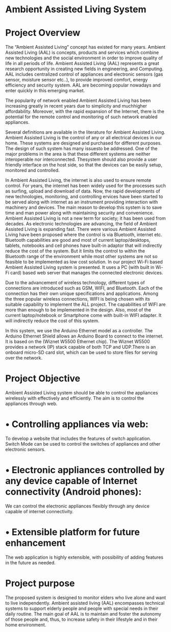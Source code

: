 # Ambient Assisted Living System
# Project Overview
  The “Ambient Assisted Living” concept has existed for many years. Ambient Assisted Living (AAL) is concepts, products and
services which combine new technologies and the social environment in order to improve quality of life in all periods of life. Ambient
Assisted Living (AAL) represents a great research opportunity in creating new fields in engineering, and Computing. AAL includes
centralized control of appliances and electronic sensors (gas sensor, moisture sensor etc..), to provide improved comfort, energy
efficiency and security system. AAL are becoming popular nowadays and enter quickly in this emerging market.

  The popularity of network enabled Ambient Assisted Living has been increasing greatly in recent years due to simplicity and muchhigher
affordability. Moreover, with the rapid expansion of the Internet, there is the potential for the remote control and monitoring of such
network enabled appliances. 

  Several definitions are available in the literature for Ambient Assisted Living. Ambient Assisted Living is the control of any or all
electrical devices in our home. These systems are designed and purchased for different purposes. The design of such system has many
issuesto be addressed. One of the major problems in the area is that these different systems are neither interoperable nor
interconnected. Thesystem should also provide a user friendly interface on the host side, so that the devices can be easily setup,
monitored and controlled.

  In Ambient Assisted Living, the internet is also used to ensure remote control. For years, the internet has been widely used for the
processes such as surfing, upload and download of data. Now, the rapid developments of new technologies, monitoring, and controlling 
ervices have been started to be served along with internet as an instrument providing interaction with machinery and devices. The main
reason to develop this system is to save time and man power along with maintaining security and convenience.
Ambient Assisted Living is not a new term for society; it has been used from decades. As electronic technologies are advancing, the
field of Ambient Assisted Living is expanding fast. There were various Ambient Assisted Living have been proposed where the control is
via Bluetooth, internet etc. Bluetooth capabilities are good and most of current laptop/desktops, tablets, notebooks and cell phones
have built-in adaptor that will indirectly reduce the cost of the system. But it limits the control to within the Bluetooth range of the
environment while most other systems are not so feasible to be implemented as low cost solution. In our project Wi-Fi based Ambient
Assisted Living system is presented. It uses a PC (with built in Wi-Fi card) based web server that manages the connected electronic
devices.

  Due to the advancement of wireless technology, different types of connections are introduced such as GSM, WIFI, and Bluetooth. Each of
the connection has their own unique specifications and applications. Among the three popular wireless connections,  WIFI is being chosen
with its suitable capability to implement the ALL project. The capabilities of WIFI are more than enough to be implemented in the
design. Also, most of the current laptop/notebook or Smartphone come with built-in WIFI adapter. It will indirectly reduce the cost of this system.


  In this system, we use the Arduino Ethernet model as a controller. The Arduino Ethernet Shield  allows an Arduino Board to connect to
the internet. It is based on the (Wiznet W5500 Ethernet chip). The Wiznet W5500 provides a network (IP) stack capable of both TCP and
UDP.There is an onboard micro-SD card slot, which can be used to store files for serving over the network.

# Project Objective
  Ambient Assisted Living system should be able to control the appliances wirelessly with effectively and efficiently. The aim is to
control the appliances through web.
# •	Controlling appliances via web:
To develop a website that includes the features of switch application. Switch Mode can be used to control the switches of appliances and
other electronic sensors.
# •	Electronic appliances controlled by any device capable of Internet connectivity (Android phones):
 We can control the electronic appliances flexibly through any device capable of internet connectivity.
# •	Extensible platform for future enhancement
The web application is highly extensible, with possibility of adding features in the future as needed.

# Project purpose
The proposed system is designed to monitor elders who live alone and want to live independently.
Ambient assisted living (AAL) encompasses technical systems to support elderly people and people with special needs in their daily routine. The main goal of AAL is to maintain and foster the autonomy of those people and, thus, to increase safety in their lifestyle and in their home environment.
